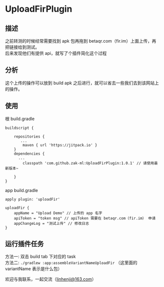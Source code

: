 # UploadFirPlugin


## 描述

之前转测的时候经常需要找到 apk 包再拖到 betaqr.com（fir.im）上面上传，再把链接给到测试。<br/>
后来发现他们有提供 api，就写了个插件简化这个过程

## 分析

这个上传的操作可以放到 build apk 之后进行，就可以省去一些我们去到该网站上的操作。

## 使用

根 build.gradle
```
buildscript {
   
    repositories {
       ...
        maven { url 'https://jitpack.io' }
    }
    dependencies {
      ...
        classpath 'com.github.zak-ml:UploadFirPlugin:1.0.1' // 请使用最新版本~

    }
}
```
app build.gradle
```
apply plugin: 'uploadFir'

uploadFir {
    appName = "Upload Demo" // 上传的 app 名字
    apiToken = "token msg" // apiToken 需要在 betaqr.com（fir.im） 申请
    appChangeLog = "测试上传" // 修改日志
}
```

## 运行插件任务

方法一: 双击 build tab 下对应的 task <br/>
方法二: `./gradlew :app:assembleVariantNameUploadFir` （这里面的 variantName 表示是什么包）

欢迎与我联系，一起交流（linhenji@163.com）
